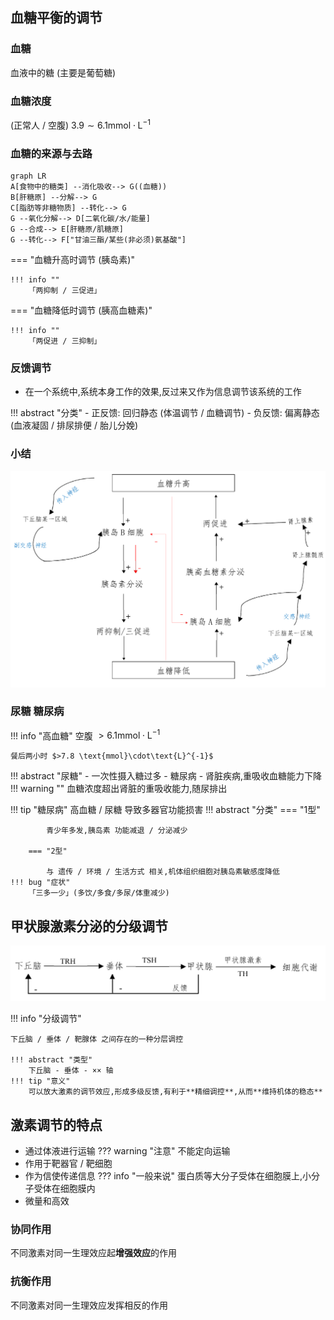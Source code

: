 ## 血糖平衡的调节

### 血糖

血液中的糖 (主要是葡萄糖)

### 血糖浓度

(正常人 / 空腹) $3.9\sim 6.1 \text{mmol}\cdot \text{L}^{-1}$

### 血糖的来源与去路

``` mermaid
graph LR
A[食物中的糖类] --消化吸收--> G((血糖))
B[肝糖原] --分解--> G
C[脂肪等非糖物质] --转化--> G
G --氧化分解--> D[二氧化碳/水/能量]
G --合成--> E[肝糖原/肌糖原]
G --转化--> F["甘油三酯/某些(非必须)氨基酸"]
```

=== "血糖升高时调节 (胰岛素)"

    !!! info ""
        「两抑制 / 三促进」

=== "血糖降低时调节 (胰高血糖素)"

    !!! info ""
        「两促进 / 三抑制」

### 反馈调节

- 在一个系统中,系统本身工作的效果,反过来又作为信息调节该系统的工作

!!! abstract "分类"
    - 正反馈: 回归静态 (体温调节 / 血糖调节)
    - 负反馈: 偏离静态 (血液凝固 / 排尿排便 / 胎儿分娩)

### 小结

![](./src/2.png)

### 尿糖 糖尿病

!!! info "高血糖"
    空腹 $>6.1 \text{mmol}\cdot\text{L}^{-1}$

    餐后两小时 $>7.8 \text{mmol}\cdot\text{L}^{-1}$

!!! abstract "尿糖"
    - 一次性摄入糖过多
    - 糖尿病
    - 肾脏疾病,重吸收血糖能力下降
    !!! warning ""
        血糖浓度超出肾脏的重吸收能力,随尿排出

!!! tip "糖尿病"
    高血糖 / 尿糖 导致多器官功能损害
    !!! abstract "分类"
        === "1型"

            青少年多发,胰岛素 功能减退 / 分泌减少

        === "2型"

            与 遗传 / 环境 / 生活方式 相关,机体组织细胞对胰岛素敏感度降低
    !!! bug "症状"
        「三多一少」(多饮/多食/多尿/体重减少)
    
## 甲状腺激素分泌的分级调节

![](src/3.png)

!!! info "分级调节"

    下丘脑 / 垂体 / 靶腺体 之间存在的一种分层调控

    !!! abstract "类型"
        下丘脑 - 垂体 - ×× 轴
    !!! tip "意义"
        可以放大激素的调节效应,形成多级反馈,有利于**精细调控**,从而**维持机体的稳态**

## 激素调节的特点

- 通过体液进行运输
??? warning "注意"
    不能定向运输
- 作用于靶器官 / 靶细胞
- 作为信使传递信息
??? info "一般来说"
    蛋白质等大分子受体在细胞膜上,小分子受体在细胞膜内
- 微量和高效

### 协同作用

不同激素对同一生理效应起**增强效应**的作用

### 抗衡作用

不同激素对同一生理效应发挥相反的作用